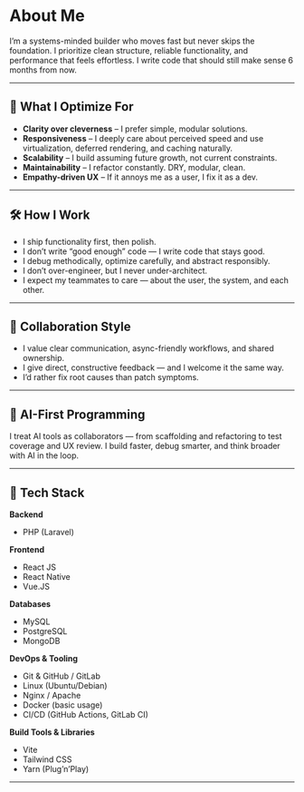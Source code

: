 # About Me

I’m a systems-minded builder who moves fast but never skips the foundation. I prioritize clean structure, reliable functionality, and performance that feels effortless. I write code that should still make sense 6 months from now.

---

## 🔧 What I Optimize For

- **Clarity over cleverness** – I prefer simple, modular solutions.
- **Responsiveness** – I deeply care about perceived speed and use virtualization, deferred rendering, and caching naturally.
- **Scalability** – I build assuming future growth, not current constraints.
- **Maintainability** – I refactor constantly. DRY, modular, clean.
- **Empathy-driven UX** – If it annoys me as a user, I fix it as a dev.

---

## 🛠️ How I Work

- I ship functionality first, then polish.
- I don’t write “good enough” code — I write code that stays good.
- I debug methodically, optimize carefully, and abstract responsibly.
- I don’t over-engineer, but I never under-architect.
- I expect my teammates to care — about the user, the system, and each other.

---

## 🤝 Collaboration Style

- I value clear communication, async-friendly workflows, and shared ownership.
- I give direct, constructive feedback — and I welcome it the same way.
- I’d rather fix root causes than patch symptoms.

---

## 🤖 AI-First Programming

I treat AI tools as collaborators — from scaffolding and refactoring to test coverage and UX review. I build faster, debug smarter, and think broader with AI in the loop.

---

## 🧰 Tech Stack

**Backend**  
- PHP (Laravel)

**Frontend**  
- React JS  
- React Native  
- Vue.JS

**Databases**  
- MySQL  
- PostgreSQL  
- MongoDB

**DevOps & Tooling**  
- Git & GitHub / GitLab  
- Linux (Ubuntu/Debian)  
- Nginx / Apache  
- Docker (basic usage)  
- CI/CD (GitHub Actions, GitLab CI)

**Build Tools & Libraries**  
- Vite  
- Tailwind CSS  
- Yarn (Plug’n’Play)

---
